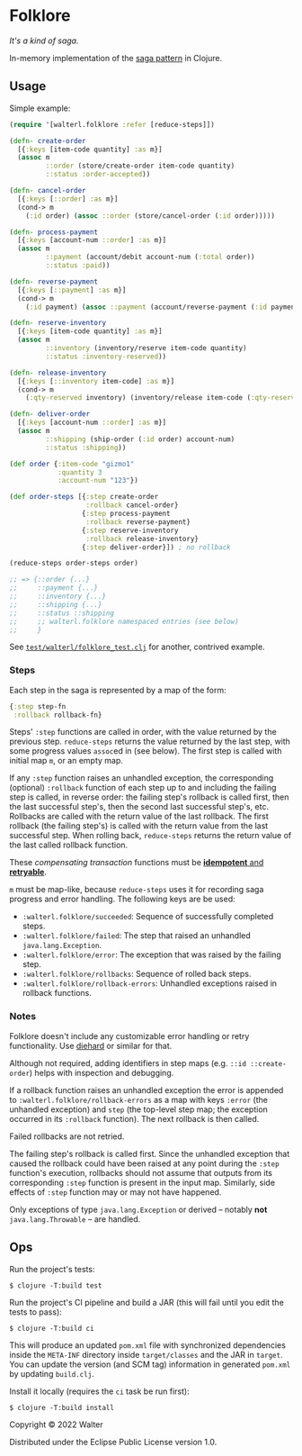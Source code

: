 # Folklore

_It's a kind of saga._

In-memory implementation of the [saga pattern](https://www.baeldung.com/cs/saga-pattern-microservices) in Clojure.

## Usage

Simple example:

```clojure
(require '[walterl.folklore :refer [reduce-steps]])

(defn- create-order
  [{:keys [item-code quantity] :as m}]
  (assoc m
         ::order (store/create-order item-code quantity)
         ::status :order-accepted))

(defn- cancel-order
  [{:keys [::order] :as m}]
  (cond-> m
    (:id order) (assoc ::order (store/cancel-order (:id order)))))

(defn- process-payment
  [{:keys [account-num ::order] :as m}]
  (assoc m
         ::payment (account/debit account-num (:total order))
         ::status :paid))

(defn- reverse-payment
  [{:keys [::payment] :as m}]
  (cond-> m
    (:id payment) (assoc ::payment (account/reverse-payment (:id payment)))))

(defn- reserve-inventory
  [{:keys [item-code quantity] :as m}]
  (assoc m
         ::inventory (inventory/reserve item-code quantity)
         ::status :inventory-reserved))

(defn- release-inventory
  [{:keys [::inventory item-code] :as m}]
  (cond-> m
    (:qty-reserved inventory) (inventory/release item-code (:qty-reserved inventory))))

(defn- deliver-order
  [{:keys [account-num ::order] :as m}]
  (assoc m
         ::shipping (ship-order (:id order) account-num)
         ::status :shipping))

(def order {:item-code "gizmo1"
            :quantity 3
            :account-num "123"})

(def order-steps [{:step create-order
                   :rollback cancel-order}
                  {:step process-payment
                   :rollback reverse-payment}
                  {:step reserve-inventory
                   :rollback release-inventory}
                  {:step deliver-order}]) ; no rollback

(reduce-steps order-steps order)

;; => {::order {...}
;;     ::payment {...}
;;     ::inventory {...}
;;     ::shipping {...}
;;     ::status ::shipping
;;     ;; walterl.folklore namespaced entries (see below)
;;     }
```

See [`test/walterl/folklore_test.clj`](./test/walterl/folklore_test.clj#L13=) for another, contrived example.

### Steps

Each step in the saga is represented by a map of the form:

```clojure
{:step step-fn
 :rollback rollback-fn}
```

Steps' `:step` functions are called in order, with the value returned by the
previous step. `reduce-steps` returns the value returned by the last step, with
some progress values `assoc`ed in (see below). The first step is called with
initial map `m`, or an empty map.

If any `:step` function raises an unhandled exception, the corresponding
(optional) `:rollback` function of each step up to and including the failing
step is called, in reverse order: the failing step's rollback is called first,
then the last successful step's, then the second last successful step's, etc.
Rollbacks are called with the return value of the last rollback. The first
rollback (the failing step's) is called with the return value from the last
successful step. When rolling back, `reduce-steps` returns the return value of
the last called rollback function.

These _compensating transaction_ functions must be [**idempotent** and **retryable**][1].

`m` must be map-like, because `reduce-steps` uses it for recording saga
progress and error handling. The following keys are be used:

* `:walterl.folklore/succeeded`: Sequence of successfully completed steps.
* `:walterl.folklore/failed`: The step that raised an unhandled `java.lang.Exception`.
* `:walterl.folklore/error`: The exception that was raised by the failing step.
* `:walterl.folklore/rollbacks`: Sequence of rolled back steps.
* `:walterl.folklore/rollback-errors`: Unhandled exceptions raised in rollback functions.

[1]: https://www.baeldung.com/cs/saga-pattern-microservices#1-what-is-saga-architecture-pattern

### Notes

Folklore doesn't include any customizable error handling or retry
functionality. Use [diehard](https://github.com/sunng87/diehard) or similar for that.

Although not required, adding identifiers in step maps (e.g.
`::id ::create-order`) helps with inspection and debugging.

If a rollback function raises an unhandled exception the error is
appended to `:walterl.folklore/rollback-errors` as a map with keys `:error`
(the unhandled exception) and `step` (the top-level step map; the exception
occurred in its `:rollback` function). The next rollback is then called.

Failed rollbacks are not retried.

The failing step's rollback is called first. Since the unhandled exception that
caused the rollback could have been raised at any point during the `:step`
function's execution, rollbacks should not assume that outputs from its
corresponding `:step` function is present in the input map. Similarly, side
effects of `:step` function may or may not have happened.

Only exceptions of type `java.lang.Exception` or derived – notably **not**
`java.lang.Throwable` – are handled.

## Ops
Run the project's tests:

    $ clojure -T:build test

Run the project's CI pipeline and build a JAR (this will fail until you edit the tests to pass):

    $ clojure -T:build ci

This will produce an updated `pom.xml` file with synchronized dependencies inside the `META-INF`
directory inside `target/classes` and the JAR in `target`. You can update the version (and SCM tag)
information in generated `pom.xml` by updating `build.clj`.

Install it locally (requires the `ci` task be run first):

    $ clojure -T:build install


Copyright © 2022 Walter

Distributed under the Eclipse Public License version 1.0.
